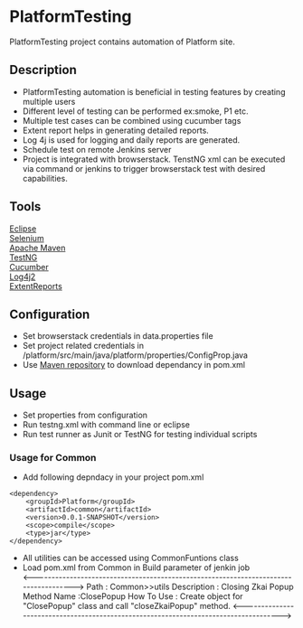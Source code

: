 # PlatformTesting

PlatformTesting project contains automation of Platform site. 

## Description
- PlatformTesting automation is beneficial in testing features by creating multiple users
- Different level of testing can be performed ex:smoke, P1 etc.
- Multiple test cases can be combined using cucumber tags
- Extent report helps in generating detailed reports.
- Log 4j is used for logging and daily reports are generated.
- Schedule test on remote Jenkins server
- Project is integrated with browserstack. TenstNG xml can be executed via command or jenkins to trigger browserstack test with desired capabilities.

## Tools
[Eclipse](https://www.eclipse.org/downloads/)\
[Selenium](https://www.selenium.dev/downloads/)\
[Apache Maven](https://maven.apache.org/download.cgi)\
[TestNG](https://testng.org/doc/download.html)\
[Cucumber](https://cucumber.io/docs/installation/)\
[Log4j2](https://logging.apache.org/log4j/2.x/download.html)\
[ExtentReports](https://www.extentreports.com/)

## Configuration

- Set browserstack credentials in data.properties file
- Set project related credentials in /platform/src/main/java/platform/properties/ConfigProp.java
- Use [Maven repository](https://mvnrepository.com/artifact/org.apache.maven.surefire/surefire-report-parser) to download dependancy in pom.xml 

## Usage

- Set properties from configuration
- Run testng.xml with command line or eclipse
- Run test runner as Junit or TestNG for testing individual scripts

### Usage for Common
- Add following depndacy in your project pom.xml
```
<dependency>
	<groupId>Platform</groupId>
	<artifactId>common</artifactId>
	<version>0.0.1-SNAPSHOT</version>
	<scope>compile</scope>
	<type>jar</type>
</dependency>
 ```
- All utilities can be accessed using CommonFuntions class
- Load pom.xml from Common in Build parameter of jenkin job  
<------------------------------------------------------------------------------------->
Path : Common>>utils
Description : Closing Zkai Popup
Method Name :ClosePopup
How To Use : Create object for "ClosePopup" class and call "closeZkaiPopup" method.
<------------------------------------------------------------------------------------->


